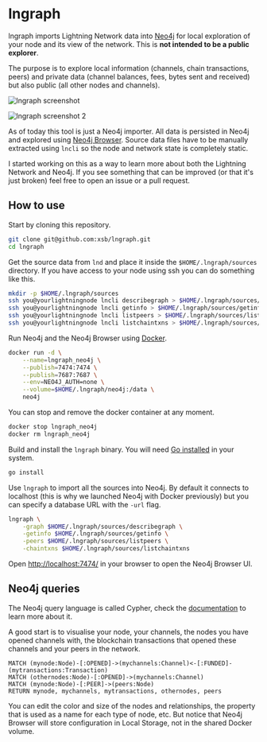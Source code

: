# lngraph

lngraph imports Lightning Network data into [Neo4j](https://neo4j.com/product/) for local exploration of your node and its view of the network. This is **not intended to be a public explorer**.

The purpose is to explore local information (channels, chain transactions, peers) and private data (channel balances, fees, bytes sent and received) but also public (all other nodes and channels).

![lngraph screenshot](https://raw.githubusercontent.com/xsb/lngraph/master/img/screenshot.png)

![lngraph screenshot 2](https://raw.githubusercontent.com/xsb/lngraph/master/img/screenshot2.png)

As of today this tool is just a Neo4j importer. All data is persisted in Neo4j and explored using [Neo4j Browser](https://neo4j.com/developer/guide-neo4j-browser/). Source data files have to be manually extracted using `lncli` so the node and network state is completely static.

I started working on this as a way to learn more about both the Lightning Network and Neo4j. If you see something that can be improved (or that it's just broken) feel free to open an issue or a pull request.

## How to use

Start by cloning this repository.

```sh
git clone git@github.com:xsb/lngraph.git
cd lngraph
```

Get the source data from `lnd` and place it inside the `$HOME/.lngraph/sources` directory. If you have access to your node using ssh you can do something like this.

```sh
mkdir -p $HOME/.lngraph/sources
ssh you@yourlightningnode lncli describegraph > $HOME/.lngraph/sources/describegraph
ssh you@yourlightningnode lncli getinfo > $HOME/.lngraph/sources/getinfo
ssh you@yourlightningnode lncli listpeers > $HOME/.lngraph/sources/listpeers
ssh you@yourlightningnode lncli listchaintxns > $HOME/.lngraph/sources/listchaintxns
```

Run Neo4j and the Neo4j Browser using [Docker](https://docs.docker.com/install).

```sh
docker run -d \
    --name=lngraph_neo4j \
    --publish=7474:7474 \
    --publish=7687:7687 \
    --env=NEO4J_AUTH=none \
    --volume=$HOME/.lngraph/neo4j:/data \
    neo4j
```

You can stop and remove the docker container at any moment.

```sh
docker stop lngraph_neo4j
docker rm lngraph_neo4j
```

Build and install the `lngraph` binary. You will need [Go installed](https://golang.org/dl/) in your system.

```sh
go install
```

Use `lngraph` to import all the sources into Neo4j. By default it connects to localhost (this is why we launched Neo4j with Docker previously) but you can specify a database URL with the `-url` flag.

```sh
lngraph \
    -graph $HOME/.lngraph/sources/describegraph \
    -getinfo $HOME/.lngraph/sources/getinfo \
    -peers $HOME/.lngraph/sources/listpeers \
    -chaintxns $HOME/.lngraph/sources/listchaintxns
```

Open [http://localhost:7474/](http://localhost:7474/) in your browser to open the Neo4j Browser UI.

## Neo4j queries

The Neo4j query language is called Cypher, check the [documentation](https://neo4j.com/developer/cypher/) to learn more about it.

A good start is to visualise your node, your channels, the nodes you have opened channels with, the blockchain transactions that opened these channels and your peers in the network.

```cypher
MATCH (mynode:Node)-[:OPENED]->(mychannels:Channel)<-[:FUNDED]-(mytransactions:Transaction)
MATCH (othernodes:Node)-[:OPENED]->(mychannels:Channel)
MATCH (mynode:Node)-[:PEER]->(peers:Node)
RETURN mynode, mychannels, mytransactions, othernodes, peers
```

You can edit the color and size of the nodes and relationships, the property that is used as a name for each type of node, etc. But notice that Neo4j Browser will store configuration in Local Storage, not in the shared Docker volume.
